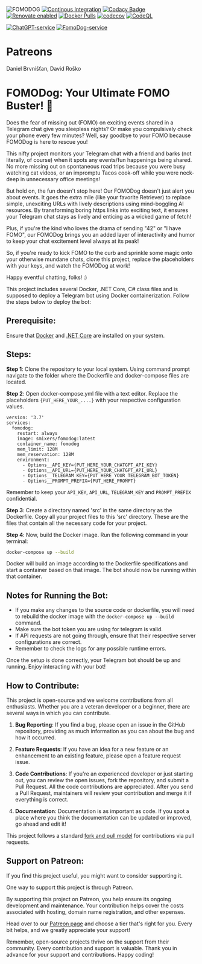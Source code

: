 ![FOMODOG](https://socialify.git.ci/BooAIPublic/FOMODOG/image?forks=1&issues=1&language=1&name=1&pulls=1&stargazers=1&theme=Light)
[![Continous Integration](https://github.com/BooAIPublic/FOMODOG/actions/workflows/docker-build-and-push.yml/badge.svg)](https://github.com/BooAIPublic/FOMODOG/actions/workflows/docker-build-and-push.yml)
[![Codacy Badge](https://app.codacy.com/project/badge/Grade/c5c679d85bf84f05bee46dad020c25b1)](https://app.codacy.com/gh/BooAIPublic/FOMODOG/dashboard?utm_source=gh&utm_medium=referral&utm_content=&utm_campaign=Badge_grade)
[![Renovate enabled](https://img.shields.io/badge/renovate-enabled-brightgreen.svg)](https://renovatebot.com/)
[![Docker Pulls](https://img.shields.io/docker/pulls/smixers/fomodog.svg)](https://hub.docker.com/r/smixers/fomodog)
[![codecov](https://codecov.io/github/BooAIPublic/FOMODOG/graph/badge.svg?token=d6PRERlhdo)](https://codecov.io/github/BooAIPublic/FOMODOG)
[![CodeQL](https://github.com/BooAIPublic/FOMODOG/actions/workflows/github-code-scanning/codeql/badge.svg?branch=master)](https://github.com/BooAIPublic/FOMODOG/actions/workflows/github-code-scanning/codeql)

[![ChatGPT-service](https://github.com/BooAIPublic/FOMODOG/actions/workflows/build-and-push-chatgpt.yml/badge.svg)](https://github.com/BooAIPublic/FOMODOG/actions/workflows/build-and-push-chatgpt.yml)
[![FomoDog-service](https://github.com/BooAIPublic/FOMODOG/actions/workflows/build-and-push-fomodog.yml/badge.svg)](https://github.com/BooAIPublic/FOMODOG/actions/workflows/build-and-push-fomodog.yml)


# Patreons
Daniel Brvnišťan, David Roško

# FOMODog: Your Ultimate FOMO Buster! :dog:

Does the fear of missing out (FOMO) on exciting events shared in a Telegram chat give you sleepless nights? Or make you compulsively check your phone every few minutes? Well, say goodbye to your FOMO because FOMODog is here to rescue you! 

This nifty project monitors your Telegram chat with a friend and barks (not literally, of course) when it spots any events/fun happenings being shared. No more missing out on spontaneous road trips because you were busy watching cat videos, or an impromptu Tacos cook-off while you were neck-deep in unnecessary office meetings! 

But hold on, the fun doesn't stop here! Our FOMODog doesn't just alert you about events. It goes the extra mile (like your favorite Retriever) to replace simple, unexciting URLs with lively descriptions using mind-boggling AI resources. By transforming boring https links into exciting text, it ensures your Telegram chat stays as lively and enticing as a wicked game of fetch! 

Plus, if you're the kind who loves the drama of sending "42" or "I have FOMO", our FOMODog brings you an added layer of interactivity and humor to keep your chat excitement level always at its peak!

So, if you're ready to kick FOMO to the curb and sprinkle some magic onto your otherwise mundane chats, clone this project, replace the placeholders with your keys, and watch the FOMODog at work! 

Happy eventful chatting, folks! :)


This project includes several Docker, .NET Core, C# class files and is supposed to deploy a Telegram bot using Docker containerization. Follow the steps below to deploy the bot:

## Prerequisite:

Ensure that [Docker](https://www.docker.com/get-started) and [.NET Core](https://dotnet.microsoft.com/download) are installed on your system.

## Steps:

**Step 1**: Clone the repository to your local system. Using command prompt navigate to the folder where the Dockerfile and docker-compose files are located.

**Step 2**: Open docker-compose.yml file with a text editor. Replace the placeholders `{PUT_HERE_YOUR_....}` with your respective configuration values.
```
version: '3.7'
services:
  fomodog:
    restart: always
    image: smixers/fomodog:latest
    container_name: fomodog
    mem_limit: 128M
    mem_reservation: 128M
    environment:
      - Options__API_KEY={PUT_HERE_YOUR_CHATGPT_API_KEY}
      - Options__API_URL={PUT_HERE_YOUR_CHATGPT_API_URL}
      - Options__TELEGRAM_KEY={PUT_HERE_YOUR_TELEGRAM_BOT_TOKEN}
      - Options__PROMPT_PREFIX={PUT_HERE_PROMPT}
```
Remember to keep your `API_KEY`, `API_URL`, `TELEGRAM_KEY` and `PROMPT_PREFIX` confidential.

**Step 3**: Create a directory named 'src' in the same directory as the Dockerfile. Copy all your project files to this 'src' directory. These are the files that contain all the necessary code for your project.

**Step 4**: Now, build the Docker image. Run the following command in your terminal:

```bash
docker-compose up --build
```
Docker will build an image according to the Dockerfile specifications and start a container based on that image. The bot should now be running within that container.

## Notes for Running the Bot:

- If you make any changes to the source code or dockerfile, you will need to rebuild the docker image with the `docker-compose up --build` command.
- Make sure the bot token you are using for telegram is valid.
- If API requests are not going through, ensure that their respective server configurations are correct.
- Remember to check the logs for any possible runtime errors.
  
Once the setup is done correctly, your Telegram bot should be up and running. Enjoy interacting with your bot!



## How to Contribute:

This project is open-source and we welcome contributions from all enthusiasts. Whether you are a veteran developer or a beginner, there are several ways in which you can contribute.

1. **Bug Reporting**: If you find a bug, please open an issue in the GitHub repository, providing as much information as you can about the bug and how it occurred.

2. **Feature Requests**: If you have an idea for a new feature or an enhancement to an existing feature, please open a feature request issue.

3. **Code Contributions**: If you're an experienced developer or just starting out, you can review the open issues, fork the repository, and submit a Pull Request. All the code contributions are appreciated. After you send a Pull Request, maintainers will review your contribution and merge it if everything is correct.

4. **Documentation**: Documentation is as important as code. If you spot a place where you think the documentation can be updated or improved, go ahead and edit it!

This project follows a standard [fork and pull model](https://docs.github.com/en/github/collaborating-with-issues-and-pull-requests/about-pull-requests) for contributions via pull requests. 

## Support on Patreon:

If you find this project useful, you might want to consider supporting it. 

One way to support this project is through Patreon. 

By supporting this project on Patreon, you help ensure its ongoing development and maintenance. Your contribution helps cover the costs associated with hosting, domain name registration, and other expenses.

Head over to our [Patreon page](https://www.patreon.com/FOMODOG) and choose a tier that's right for you. Every bit helps, and we greatly appreciate your support!

Remember, open-source projects thrive on the support from their community. Every contribution and support is valuable. Thank you in advance for your support and contributions. Happy coding!
